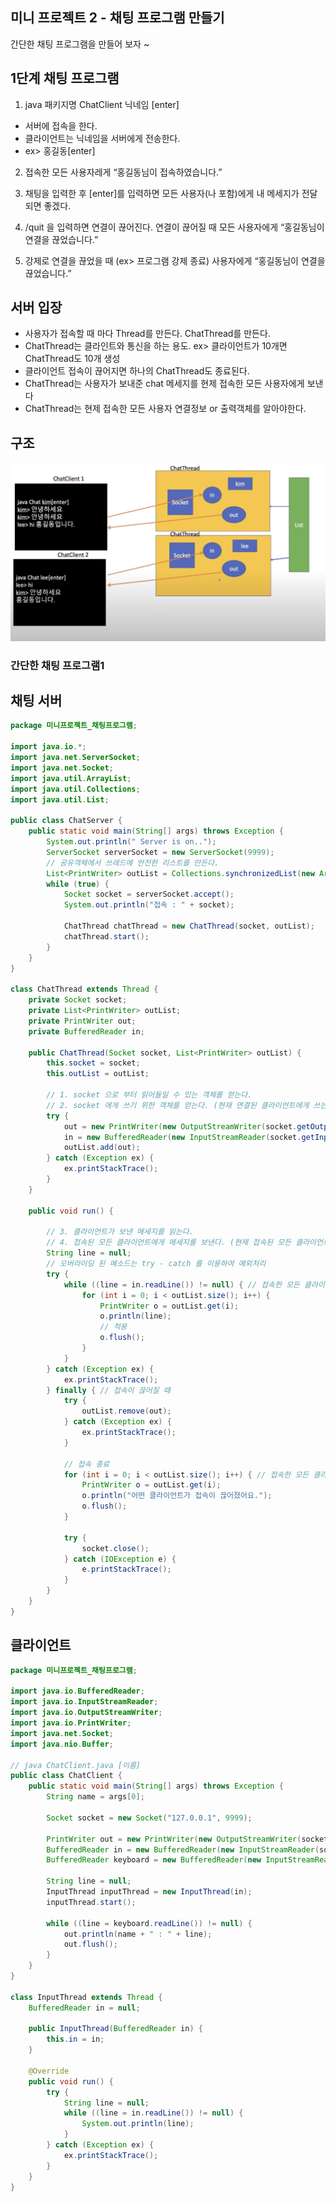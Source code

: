 ## 미니 프로젝트 2 - 채팅 프로그램 만들기

간단한 채팅 프로그램을 만들어 보자 ~

## 1단계 채팅 프로그램

1) java 패키지명 ChatClient 닉네임 [enter]

- 서버에 접속을 한다.
- 클라이언트는 닉네임을 서버에게 전송한다.
- ex> 홍길동[enter]

2) 접속한 모든 사용자레게 “홍길동님이 접속하였습니다.”

3) 채팅을 입력한 후 [enter]를 입력하면 모든 사용자(나 포함)에게 내 메세지가 전달되면 좋겠다.

4) /quit 을 입력하면 연결이 끊어진다. 연결이 끊어질 때 모든 사용자에게 “홍길동님이 연결을 끊었습니다.”

5) 강제로 연결을 끊었을 때 (ex> 프로그램 강제 종료) 사용자에게 “홍길동님이 연결을 끊었습니다.”

## 서버 입장

- 사용자가 접속할 때 마다 Thread를 만든다. ChatThread를 만든다.
- ChatThread는 클라인트와 통신을 하는 용도. ex> 클라이언트가 10개면 ChatThread도 10개 생성
- 클라이언트 접속이 끊어지면 하나의 ChatThread도 종료된다.
- ChatThread는 사용자가 보내준 chat 메세지를 현제 접속한 모든 사용자에게 보낸다
- ChatThread는 현제 접속한 모든 사용자 연결정보 or 출력객체를 알아야한다.

## 구조

![구조.png](%EA%B5%AC%EC%A1%B0.png)

### 간단한 채팅 프로그램1

## 채팅 서버

```java
package 미니프로젝트_채팅프로그램;

import java.io.*;
import java.net.ServerSocket;
import java.net.Socket;
import java.util.ArrayList;
import java.util.Collections;
import java.util.List;

public class ChatServer {
    public static void main(String[] args) throws Exception {
        System.out.println(" Server is on..");
        ServerSocket serverSocket = new ServerSocket(9999);
        // 공유객체에서 쓰레드에 안전한 리스트를 만든다.
        List<PrintWriter> outList = Collections.synchronizedList(new ArrayList<>());
        while (true) {
            Socket socket = serverSocket.accept();
            System.out.println("접속 : " + socket);

            ChatThread chatThread = new ChatThread(socket, outList);
            chatThread.start();
        }
    }
}

class ChatThread extends Thread {
    private Socket socket;
    private List<PrintWriter> outList;
    private PrintWriter out;
    private BufferedReader in;

    public ChatThread(Socket socket, List<PrintWriter> outList) {
        this.socket = socket;
        this.outList = outList;

        // 1. socket 으로 부터 읽어들일 수 있는 객체를 얻는다.
        // 2. socket 에게 쓰기 위한 객체를 얻는다. (현재 연결된 클라이언트에게 쓰는 객체)
        try {
            out = new PrintWriter(new OutputStreamWriter(socket.getOutputStream()));
            in = new BufferedReader(new InputStreamReader(socket.getInputStream()));
            outList.add(out);
        } catch (Exception ex) {
            ex.printStackTrace();
        }
    }

    public void run() {

        // 3. 클라이언트가 보낸 메세지를 읽는다.
        // 4. 접속된 모든 클라이언트에게 메세지를 보낸다. (현제 접속된 모든 클라이언트에게 쓸 수 있는 객체가 필요하다.)
        String line = null;
        // 오버라이딩 된 메소드는 try - catch 를 이용하여 예외처리
        try {
            while ((line = in.readLine()) != null) { // 접속한 모든 클라이언트에게 메세지를 전송한다.
                for (int i = 0; i < outList.size(); i++) {
                    PrintWriter o = outList.get(i);
                    o.println(line);
                    // 적용
                    o.flush();
                }
            }
        } catch (Exception ex) {
            ex.printStackTrace();
        } finally { // 접속이 끊어질 때
            try {
                outList.remove(out);
            } catch (Exception ex) {
                ex.printStackTrace();
            }

            // 접속 종료
            for (int i = 0; i < outList.size(); i++) { // 접속한 모든 클라이언트에게 메세지를 전송한다.
                PrintWriter o = outList.get(i);
                o.println("어떤 클라이언트가 접속이 끊어졌어요.");
                o.flush();
            }

            try {
                socket.close();
            } catch (IOException e) {
                e.printStackTrace();
            }
        }
    }
}
```

## 클라이언트

```java
package 미니프로젝트_채팅프로그램;

import java.io.BufferedReader;
import java.io.InputStreamReader;
import java.io.OutputStreamWriter;
import java.io.PrintWriter;
import java.net.Socket;
import java.nio.Buffer;

// java ChatClient.java [이름]
public class ChatClient {
    public static void main(String[] args) throws Exception {
        String name = args[0];

        Socket socket = new Socket("127.0.0.1", 9999);

        PrintWriter out = new PrintWriter(new OutputStreamWriter(socket.getOutputStream()));
        BufferedReader in = new BufferedReader(new InputStreamReader(socket.getInputStream()));
        BufferedReader keyboard = new BufferedReader(new InputStreamReader(System.in));

        String line = null;
        InputThread inputThread = new InputThread(in);
        inputThread.start();

        while ((line = keyboard.readLine()) != null) {
            out.println(name + " : " + line);
            out.flush();
        }
    }
}

class InputThread extends Thread {
    BufferedReader in = null;

    public InputThread(BufferedReader in) {
        this.in = in;
    }

    @Override
    public void run() {
        try {
            String line = null;
            while ((line = in.readLine()) != null) {
                System.out.println(line);
            }
        } catch (Exception ex) {
            ex.printStackTrace();
        }
    }
}
```